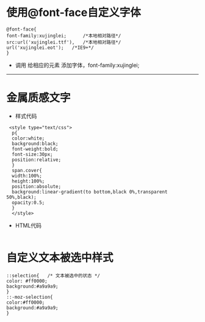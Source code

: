 使用@font-face自定义字体
======================

```
@font-face{
font-family:xujinglei;		/*本地相对路径*/
src:url('xujinglei.ttf'),	/*本地相对路径*/
url('xujinglei.eot');   /*IE9+*/
}
```

* 调用 给相应的元素 添加字体，font-family:xujinglei;

------------------

金属质感文字
============
* 样式代码
>
```
 <style type="text/css">
  p{
  color:white;
  background:black;
  font-weight:bold;
  font-size:30px;
  position:relative;
  }
  span.cover{
  width:100%;
  height:100%;
  position:absolute;
  background:linear-gradient(to bottom,black 0%,transparent 50%,black);
  opacity:0.5;
  }
  </style>
```
* HTML代码
>
```<p><span class="cover"></span>金属质感文字</p>
```


自定义文本被选中样式
=================

``` 
::selection{   /* 文本被选中的状态 */
color: #ff0000;
background:#a9a9a9;
}
::-moz-selection{
color:#ff0000;
background:#a9a9a9;
}
 ```




